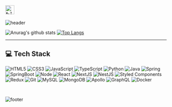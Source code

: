 ## <img src="https://user-images.githubusercontent.com/1303154/88677602-1635ba80-d120-11ea-84d8-d263ba5fc3c0.gif" width="28px" alt="hi">

![header](https://capsule-render.vercel.app/api?type=waving&color=auto&height=200&section=header&text=💥억지코딩's%20Github&fontSize=80)

<!-- 통계 -->
![Anurag's github stats](https://github-readme-stats.vercel.app/api?username=Rockernun&show_icons=true&theme=radical) 
[![Top Langs](https://github-readme-stats.vercel.app/api/top-langs/?username=Rockernun&layout=compact&theme=dracula)](https://github.com/metleeha)

<hr>

<h2> <strong>💻 Tech Stack</strong> </h2>

![HTML5](https://img.shields.io/badge/-HTML5-F05032?style=flat-square&logo=HTML5&logoColor=white)
![CSS3](https://img.shields.io/badge/-CSS3-007ACC?style=flat-square&logo=CSS3&logoColor=white)
![JavaScript](https://img.shields.io/badge/-JavaScript-%23F7DF1C?style=flat-square&logo=JavaScript&logoColor=white)
![TypeScript](https://img.shields.io/badge/-TypeScript-007ACC?style=flat-square&logo=typescript&logoColor=white)
![Python](https://img.shields.io/badge/Python-3776AB?style=flat-square&logo=python&logoColor=white)
![Java](https://img.shields.io/badge/JAVA-007396?style=flat-square&logo=java&logoColor=white)
![Spring](https://img.shields.io/badge/Spring-6DB33F?style=flat-square&logo=Spring&logoColor=white)
![SpringBoot](https://img.shields.io/badge/SpringBoot-6DB33F?style=flat-square&logo=springboot&logoColor=white)
![Node](https://img.shields.io/badge/-NodeJS-43853d?style=flat-square&logo=Node.js&logoColor=white)
![React](https://img.shields.io/badge/-React-45b8d8?style=flat-square&logo=react&logoColor=white)
![NextJS](https://img.shields.io/badge/NextJS-000000?style=flat-square&logo=nextdotjs&logoColor=white)
![NestJS](https://img.shields.io/badge/NestJS-E0234E?style=flat-square&logo=nestjs&logoColor=white)
![Styled Components](https://img.shields.io/badge/-Styled_Components-db7092?style=flat-square&logo=styled-components&logoColor=white)
![Redux](https://img.shields.io/badge/-Redux-764ABC?style=flat-square&logo=redux&logoColor=white)
![Git](https://img.shields.io/badge/-Git-F05032?style=flat-square&logo=git&logoColor=white)
![MySQL](https://img.shields.io/badge/MySQL-4479A1?style=flat-square&logo=mysql&logoColor=white)
![MongoDB](https://img.shields.io/badge/-MongoDB-13aa52?style=flat-square&logo=mongodb&logoColor=white)
![Apollo](https://img.shields.io/badge/-Apollo%20GraphQL-311C87?style=flat-square&logo=apollo-graphql&logoColor=white)
![GraphQL](https://img.shields.io/badge/-GraphQL-E10098?style=flat-square&logo=graphql&logoColor=white)
![Docker](https://img.shields.io/badge/-Docker-46a2f1?style=flat-square&logo=docker&logoColor=white)

<br/>

![footer](https://capsule-render.vercel.app/api?type=waving&color=auto&height=100&section=footer)
